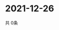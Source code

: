 # 2021-12-26
  共 0条

  <!-- BEGIN -->
  <!-- 最后更新时间Sun Dec 26 2021 11:02:21 GMT+0000 (Coordinated Universal Time) -->
  
  <!-- END -->
  
  